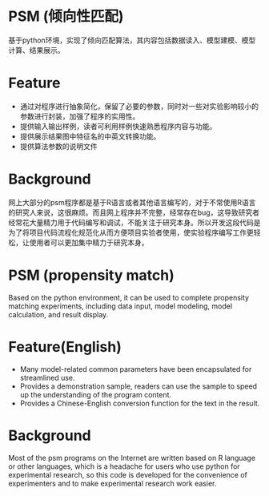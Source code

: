 # PSM (倾向性匹配)
基于python环境，实现了倾向匹配算法，其内容包括数据读入、模型建模、模型计算、结果展示。

Feature
=========================
- 通过对程序进行抽象简化，保留了必要的参数，同时对一些对实验影响较小的参数进行封装，加强了程序的实用性。
- 提供输入输出样例，读者可利用样例快速熟悉程序内容与功能。
- 提供展示结果图中特征名的中英文转换功能。
- 提供算法参数的说明文件

Background
=========================
网上大部分的psm程序都是基于R语言或者其他语言编写的，对于不常使用R语言的研究人来说，这很麻烦。而且网上程序并不完整，经常存在bug，这导致研究者经常花大量精力用于代码编写和调试，不能关注于研究本身。所以开发这段代码是为了将项目代码流程化规范化从而方便项目实验者使用，使实验程序编写工作更轻松，让使用者可以更加集中精力于研究本身。





# PSM (propensity match)
Based on the python environment, it can be used to complete propensity matching experiments, including data input, model modeling, model calculation, and result display.

Feature(English)
=========================
- Many model-related common parameters have been encapsulated for streamlined use.
- Provides a demonstration sample, readers can use the sample to speed up the understanding of the program content.
- Provides a Chinese-English conversion function for the text in the result.

Background
=========================
Most of the psm programs on the Internet are written based on R language or other languages, which is a headache for users who use python for experimental research, so this code is developed for the convenience of experimenters and to make experimental research work easier.
